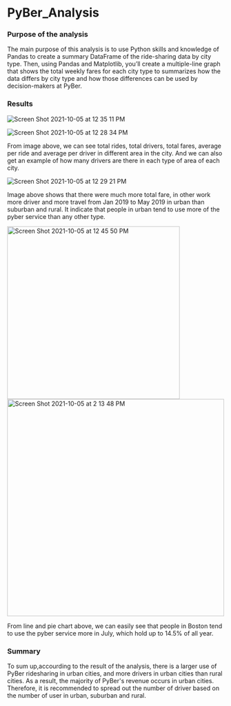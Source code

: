 # PyBer_Analysis

### Purpose of the analysis

The main purpose of this analysis is to use Python skills and knowledge of Pandas to create a summary DataFrame of the ride-sharing data by city type. Then, using Pandas and Matplotlib, you’ll create a multiple-line graph that shows the total weekly fares for each city type to summarizes how the data differs by city type and how those differences can be used by decision-makers at PyBer.

### Results

![Screen Shot 2021-10-05 at 12 35 11 PM](https://user-images.githubusercontent.com/81284888/136093022-da1ec6e2-00ba-4e6a-9edc-2e22971c386e.png)

![Screen Shot 2021-10-05 at 12 28 34 PM](https://user-images.githubusercontent.com/81284888/136092584-4ca0b7bf-bf59-4ce0-896e-9dc48beef8a8.png)

From image above, we can see total rides, total drivers, total fares, average per ride and average per driver in different area in the city. And we can also get an example of how many drivers are there in each type of area of each city.

![Screen Shot 2021-10-05 at 12 29 21 PM](https://user-images.githubusercontent.com/81284888/136093106-7911d58a-2f98-45de-b373-fc6b4594e436.png)

Image above shows that there were much more total fare, in other work more driver and more travel from Jan 2019 to May 2019 in urban than suburban and rural. It indicate that people in urban tend to use more of the pyber service than any other type.

<img width="400" alt="Screen Shot 2021-10-05 at 12 45 50 PM" src="https://user-images.githubusercontent.com/81284888/136093601-3e3e7259-f7c4-4300-be07-ecfbb01c0a3e.png">

<img width="503" alt="Screen Shot 2021-10-05 at 2 13 48 PM" src="https://user-images.githubusercontent.com/81284888/136103572-b89d2c97-f7f0-4251-88e0-24492f1e90ee.png">

 From line and pie chart above, we can easily see that people in Boston tend to use the pyber service more in July, which hold up to 14.5% of all year.
 
 ### Summary
 
To sum up,accourding to the result of the analysis, there is a larger use of PyBer ridesharing in urban cities, and more drivers in urban cities than rural cities.
As a result, the majority of PyBer's revenue occurs in urban cities. Therefore, it is recommended to spread out the number of driver based on the number of user in urban, suburban and rural.
